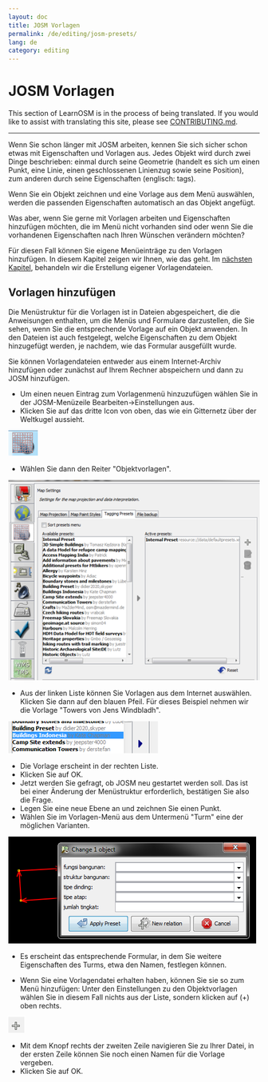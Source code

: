 ```yaml
---
layout: doc
title: JOSM Vorlagen
permalink: /de/editing/josm-presets/
lang: de
category: editing
---
```


JOSM Vorlagen
=============


This section of LearnOSM is in the process of being translated. If you would like to assist with translating this site, please see [CONTRIBUTING.md](https://github.com/hotosm/learnosm/blob/gh-pages/CONTRIBUTING.md).

---

Wenn Sie schon länger mit JOSM arbeiten, kennen Sie sich sicher schon etwas mit Eigenschaften und Vorlagen aus. 
Jedes Objekt wird durch zwei Dinge beschrieben: einmal durch seine Geometrie (handelt es sich um einen Punkt,
eine Linie, einen geschlossenen Linienzug sowie seine Position), zum anderen durch seine Eigenschaften (englisch: tags).

Wenn Sie ein Objekt zeichnen und eine Vorlage aus dem Menü auswählen, werden die passenden Eigenschaften automatisch
an das Objekt angefügt.

Was aber, wenn Sie gerne mit Vorlagen arbeiten und Eigenschaften hinzufügen möchten, die im Menü nicht vorhanden sind
oder wenn Sie die vorhandenen Eigenschaften nach Ihren Wünschen verändern möchten?

Für diesen Fall können Sie eigene Menüeinträge zu den Vorlagen hinzufügen. In diesem Kapitel zeigen wir Ihnen, 
wie das geht. Im [nächsten Kapitel](/de/editing/creating-presets), behandeln wir die Erstellung eigener
Vorlagendateien.


Vorlagen hinzufügen
-------------------

Die Menüstruktur für die Vorlagen ist in Dateien abgespeichert, die die Anweisungen enthalten, um die Menüs
und Formulare darzustellen, die Sie sehen, wenn Sie die entsprechende Vorlage auf ein Objekt anwenden. In den
Dateien ist auch festgelegt, welche Eigenschaften zu dem Objekt hinzugefügt werden, je nachdem, wie das Formular
ausgefüllt wurde.

Sie können Vorlagendateien entweder aus einem Internet-Archiv hinzufügen oder zunächst auf Ihrem Rechner
abspeichern und dann zu JOSM hinzufügen.

-	Um einen neuen Eintrag zum Vorlagenmenü hinzuzufügen wählen Sie in der JOSM-Menüzeile 
	Bearbeiten->Einstellungen aus.
-	Klicken Sie auf das dritte Icon von oben, das wie ein Gitternetz über der Weltkugel aussieht.

![tagging presets tab][]

-	Wählen Sie dann den Reiter "Objektvorlagen".

![tagging presets menu][]

-	Aus der linken Liste können Sie Vorlagen aus dem Internet auswählen. Klicken Sie dann auf den blauen Pfeil. 
	Für dieses Beispiel nehmen wir die Vorlage "Towers von Jens Windbladh".

![example presets][]

-	Die Vorlage erscheint in der rechten Liste.
-	Klicken Sie auf OK.
-	Jetzt werden Sie gefragt, ob JOSM neu gestartet werden soll. Das ist bei einer Änderung der Menüstruktur
	erforderlich, bestätigen Sie also die Frage.
-	Legen Sie eine neue Ebene an und zeichnen Sie einen Punkt.
-	Wählen Sie im Vorlagen-Menü aus dem Untermenü "Turm" eine der möglichen Varianten.

![indonesia building form][]

-	Es erscheint das entsprechende Formular, in dem Sie weitere Eigenschaften des Turms, etwa den Namen,
	festlegen können.

-	Wenn Sie eine Vorlagendatei erhalten haben, können Sie sie so zum Menü hinzufügen:
	Unter den Einstellungen zu den Objektvorlagen wählen Sie in diesem Fall nichts aus der Liste, 
	sondern klicken auf (+) oben rechts.

![plus button][]

-	Mit dem Knopf rechts der zweiten Zeile navigieren Sie zu Ihrer Datei, in der ersten Zeile können Sie noch
	einen Namen für die Vorlage vergeben.
-	Klicken Sie auf OK.


[tagging presets tab]: /images/en/editing/josm-presets/tagging-presets-tab.png
[tagging presets menu]: /images/en/editing/josm-presets/tagging-presets-menu.png
[example presets]: /images/en/editing/josm-presets/example-presets.png
[indonesia building form]: /images/en/editing/josm-presets/indonesia-building-form.png
[plus button]: /images/en/editing/josm-presets/plus-button.png


